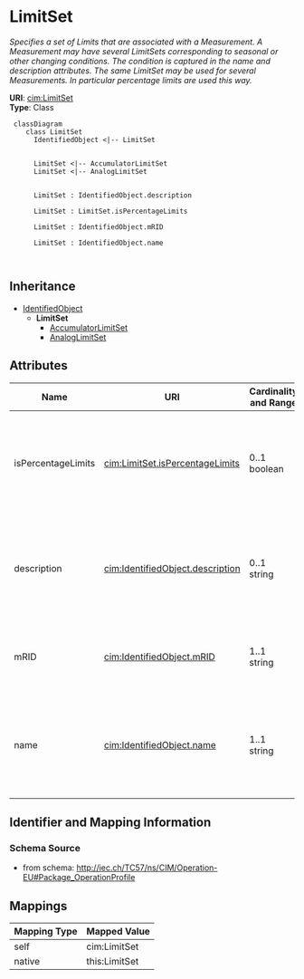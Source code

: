 # LimitSet


_Specifies a set of Limits that are associated with a Measurement. A Measurement may have several LimitSets corresponding to seasonal or other changing conditions. The condition is captured in the name and description attributes. The same LimitSet may be used for several Measurements. In particular percentage limits are used this way._





**URI**: [cim:LimitSet](http://iec.ch/TC57/CIM100#LimitSet)<br />
**Type**: Class




```mermaid
 classDiagram
    class LimitSet
      IdentifiedObject <|-- LimitSet
      

      LimitSet <|-- AccumulatorLimitSet
      LimitSet <|-- AnalogLimitSet
      
      
      LimitSet : IdentifiedObject.description
        
      LimitSet : LimitSet.isPercentageLimits
        
      LimitSet : IdentifiedObject.mRID
        
      LimitSet : IdentifiedObject.name
        
      
```





## Inheritance
* [IdentifiedObject](IdentifiedObject.md)
    * **LimitSet**
        * [AccumulatorLimitSet](AccumulatorLimitSet.md)
        * [AnalogLimitSet](AnalogLimitSet.md)



## Attributes


| Name | URI | Cardinality and Range | Description | Inheritance |
| ---  | --- | --- | --- | --- |
| isPercentageLimits | [cim:LimitSet.isPercentageLimits](http://iec.ch/TC57/CIM100#LimitSet.isPercentageLimits) | 0..1 <br />  boolean  | Tells if the limit values are in percentage of normalValue or the specified U... | direct |
| description | [cim:IdentifiedObject.description](http://iec.ch/TC57/CIM100#IdentifiedObject.description) | 0..1 <br />  string  | The description is a free human readable text describing or naming the object | [IdentifiedObject](IdentifiedObject.md) |
| mRID | [cim:IdentifiedObject.mRID](http://iec.ch/TC57/CIM100#IdentifiedObject.mRID) | 1..1 <br />  string  | Master resource identifier issued by a model authority | [IdentifiedObject](IdentifiedObject.md) |
| name | [cim:IdentifiedObject.name](http://iec.ch/TC57/CIM100#IdentifiedObject.name) | 1..1 <br />  string  | The name is any free human readable and possibly non unique text naming the o... | [IdentifiedObject](IdentifiedObject.md) |









## Identifier and Mapping Information







### Schema Source


* from schema: http://iec.ch/TC57/ns/CIM/Operation-EU#Package_OperationProfile





## Mappings

| Mapping Type | Mapped Value |
| ---  | ---  |
| self | cim:LimitSet |
| native | this:LimitSet |




